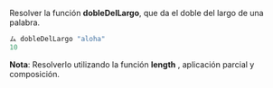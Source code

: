 ﻿Resolver la función **dobleDelLargo**, que da el doble del largo de una palabra.

```haskell
ム dobleDelLargo "aloha"
10
```

**Nota**: Resolverlo utilizando la función **length** , aplicación parcial y composición.
